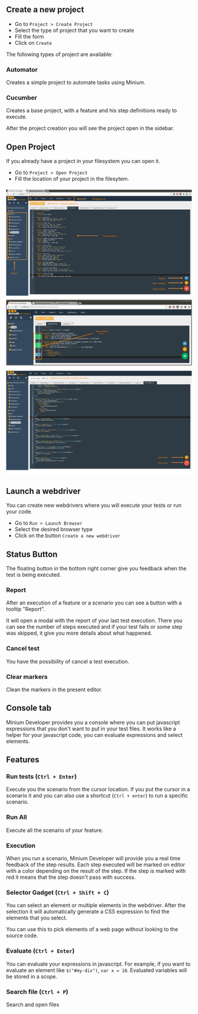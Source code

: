 ## Create a new project

* Go to `Project > Create Project`
* Select the type of project that you want to create
* Fill the form
* Click on `Create`

The following types of project are available:

### Automator

Creates a simple project to automate tasks using Minium.

### Cucumber

Creates a base project, with a feature and his step definitions ready to
execute.

After the project creation you will see the project open in the sidebar.

## Open Project

If you already have a project in your filesystem you can open it.

* Go to `Project > Open Project`
* Fill the location of your project in the filesytem.

![minium-developer1](../img/minium-dev-cucumber.png "Minium developer")
![minium-developer2](../img/minium-dev-exec.png "Minium developer")
![minium-developer3](../img/minium-dev-js.png "Minium developer")

## Launch a webdriver

You can create new webdrivers where you will execute your tests or run your
code.

* Go to `Run > Launch Browser`
* Select the desired browser type
* Click on the button `Create a new webdriver`

## Status Button

The floating button in the bottom right corner give you feedback when the test
is being executed.

### Report

After an execution of a feature or a scenario you can see a button with a
tooltip "Report".

It will open a modal with the report of your last test execution. There you can
see the number of steps executed and if your test fails or some step was
skipped, it give you more details about what happened.

### Cancel test

You have the possibility of cancel a test execution.

### Clear markers

Clean the markers in the present editor.

## Console tab

Minium Developer provides you a console where you can put javascript expressions
that you don't want to put in your test files. It works like a helper for your
javascript code, you can evaluate expressions and select elements.

## Features

### Run tests (`Ctrl + Enter`)

Execute you the scenario from the cursor location. If you put the cursor in a
scenario it and you can also use a shortcut (`Ctrl + enter`) to run a specific
scenario.

### Run All

Execute all the scenario of your feature.

### Execution

When you run a scenario, Minium Developer will provide you a real time feedback
of the step results. Each step executed will be marked on editor with a color
depending on the result of the step. If the step is marked with red it means
that the step doesn't pass with success.

### Selector Gadget (`Ctrl + Shift + C`)

You can select an element or multiple elements in the webdriver. After the
selection it will automatically generate a CSS expression to find the elements
that you select.

You can use this to pick elements of a web page without looking to the source
code.

### Evaluate (`Ctrl + Enter`)

You can evaluate your expressions in javascript. For example, if you want to
evaluate an element like `$("#my-div")`, `var x = 10`. Evaluated variables will
be stored in a scope.

### Search file (`Ctrl + P`)

Search and open files
